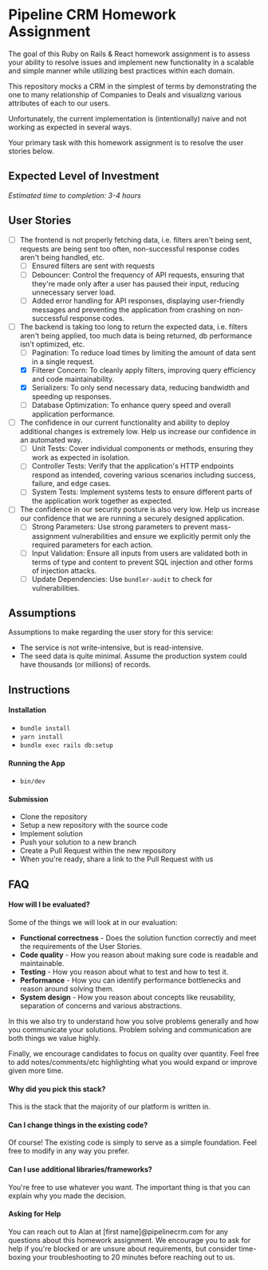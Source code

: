 # Pipeline CRM Homework Assignment
The goal of this Ruby on Rails & React homework assignment is to assess your ability to resolve issues and implement new functionality in a scalable and simple manner while utilizing best practices within each domain.

This repository mocks a CRM in the simplest of terms by demonstrating the one to many relationship of Companies to Deals and visualizng various attributes of each to our users.

Unfortunately, the current implementation is (intentionally) naive and not working as expected in several ways.  

Your primary task with this homework assignment is to resolve the user stories below.

## Expected Level of Investment
*Estimated time to completion: 3-4 hours*

## User Stories
- [ ] The frontend is not properly fetching data, i.e. filters aren't being sent, requests are being sent too often, non-successful response codes aren't being handled, etc.
  - [ ] Ensured filters are sent with requests
  - [ ] Debouncer: Control the frequency of API requests, ensuring that they're made only after a user has paused their input, reducing unnecessary server load.
  - [ ] Added error handling for API responses, displaying user-friendly messages and preventing the application from crashing on non-successful response codes.
- [ ] The backend is taking too long to return the expected data, i.e.  filters aren't being applied, too much data is being returned, db performance isn't optimized, etc.
  - [ ] Pagination: To reduce load times by limiting the amount of data sent in a single request.
  - [x] Filterer Concern: To cleanly apply filters, improving query efficiency and code maintainability.
  - [x] Serializers: To only send necessary data, reducing bandwidth and speeding up responses.
  - [ ] Database Optimization: To enhance query speed and overall application performance.
- [ ] The confidence in our current functionality and ability to deploy additional changes is extremely low.  Help us increase our confidence in an automated way.
  - [ ] Unit Tests: Cover individual components or methods, ensuring they work as expected in isolation.
  - [ ] Controller Tests: Verify that the application's HTTP endpoints respond as intended, covering various scenarios including success, failure, and edge cases.
  - [ ] System Tests: Implement systems tests to ensure different parts of the application work together as expected.
- [ ] The confidence in our security posture is also very low.  Help us increase our confidence that we are running a securely designed application.
  - [ ] Strong Parameters: Use strong parameters to prevent mass-assignment vulnerabilities and ensure we explicitly permit only the required parameters for each action.
  - [ ] Input Validation: Ensure all inputs from users are validated both in terms of type and content to prevent SQL injection and other forms of injection attacks.
  - [ ] Update Dependencies: Use `bundler-audit` to check for vulnerabilities.

## Assumptions

Assumptions to make regarding the user story for this service:

- The service is not write-intensive, but is read-intensive.
- The seed data is quite minimal. Assume the production system could have thousands (or millions) of records.

## Instructions
#### Installation
- `bundle install`
- `yarn install`
- `bundle exec rails db:setup`

#### Running the App
- `bin/dev`

#### Submission
- Clone the repository
- Setup a new repository with the source code
- Implement solution
- Push your solution to a new branch
- Create a Pull Request within the new repository
- When you're ready, share a link to the Pull Request with us 
 

## FAQ
#### How will I be evaluated?

Some of the things we will look at in our evaluation:
- **Functional correctness** - Does the solution function correctly and meet the requirements of the User Stories.
- **Code quality** - How you reason about making sure code is readable and maintainable.
- **Testing** - How you reason about what to test and how to test it.
- **Performance** - How you can identify performance bottlenecks and reason around solving them.
- **System design** - How you reason about concepts like reusability, separation of concerns and various abstractions.

In this we also try to understand how you solve problems generally and how you communicate your solutions. Problem solving and communication are both things we value highly.

Finally, we encourage candidates to focus on quality over quantity. Feel free to add notes/comments/etc highlighting what you would expand or improve given more time.

#### Why did you pick this stack?
This is the stack that the majority of our platform is written in.

#### Can I change things in the existing code?
Of course! The existing code is simply to serve as a simple foundation.  Feel free to modify in any way you prefer.

#### Can I use additional libraries/frameworks?
You're free to use whatever you want. The important thing is that you can explain why you made the decision.

#### Asking for Help
You can reach out to Alan at [first name]@pipelinecrm.com for any questions about this homework assignment. We encourage you to ask for help if you're blocked or are unsure about requirements, but consider time-boxing your troubleshooting to 20 minutes before reaching out to us.
